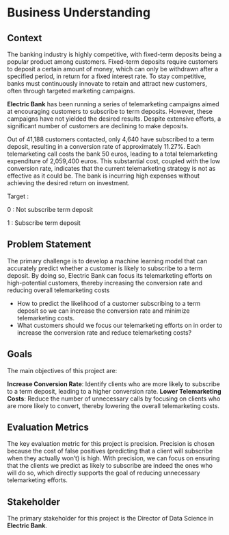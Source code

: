 # Business Understanding

## Context
The banking industry is highly competitive, with fixed-term deposits being a popular product among customers. Fixed-term deposits require customers to deposit a certain amount of money, which can only be withdrawn after a specified period, in return for a fixed interest rate. To stay competitive, banks must continuously innovate to retain and attract new customers, often through targeted marketing campaigns.

**Electric Bank** has been running a series of telemarketing campaigns aimed at encouraging customers to subscribe to term deposits. However, these campaigns have not yielded the desired results. Despite extensive efforts, a significant number of customers are declining to make deposits.

Out of 41,188 customers contacted, only 4,640 have subscribed to a term deposit, resulting in a conversion rate of approximately 11.27%. Each telemarketing call costs the bank 50 euros, leading to a total telemarketing expenditure of 2,059,400 euros. This substantial cost, coupled with the low conversion rate, indicates that the current telemarketing strategy is not as effective as it could be. The bank is incurring high expenses without achieving the desired return on investment.

Target :

0 : Not subscribe term deposit

1 : Subscribe term deposit

## Problem Statement 

The primary challenge is to develop a machine learning model that can accurately predict whether a customer is likely to subscribe to a term deposit. By doing so, Electric Bank can focus its telemarketing efforts on high-potential customers, thereby increasing the conversion rate and reducing overall telemarketing costs

- How to predict the likelihood of a customer subscribing to a term deposit so we can increase the conversion rate and minimize telemarketing costs.
- What customers should we focus our telemarketing efforts on in order to increase the conversion rate and reduce telemarketing costs?

## Goals

The main objectives of this project are:

**Increase Conversion Rate**: Identify clients who are more likely to subscribe to a term deposit, leading to a higher conversion rate.
**Lower Telemarketing Costs**: Reduce the number of unnecessary calls by focusing on clients who are more likely to convert, thereby lowering the overall telemarketing costs.

## Evaluation Metrics

The key evaluation metric for this project is precision. Precision is chosen because the cost of false positives (predicting that a client will subscribe when they actually won’t) is high. With precision, we can focus on ensuring that the clients we predict as likely to subscribe are indeed the ones who will do so, which directly supports the goal of reducing unnecessary telemarketing efforts.

## Stakeholder

The primary stakeholder for this project is the Director of Data Science in **Electric Bank**.
